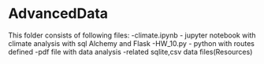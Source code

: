 # AdvancedData
This folder consists of following files: -climate.ipynb - jupyter notebook with climate analysis with sql Alchemy and Flask -HW_10.py - python with routes defined -pdf file with data analysis -related sqlite,csv data files(Resources)